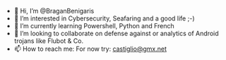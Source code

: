 - 👋 Hi, I’m @BraganBenigaris
- 👀 I’m interested in Cybersecurity, Seafaring and a good life ;-)
- 🌱 I’m currently learning Powershell, Python and French 
- 💞️ I’m looking to collaborate on defense against or analytics of Android trojans like Flubot & Co.
- 📫 How to reach me: For now try: castiglio@gmx.net

<!---
BraganBenigaris/BraganBenigaris is a ✨ special ✨ repository because its `README.md` (this file) appears on your GitHub profile.
You can click the Preview link to take a look at your changes.
--->
